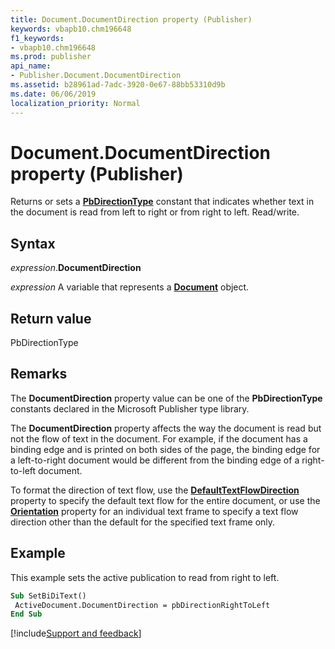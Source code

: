 ```yaml
---
title: Document.DocumentDirection property (Publisher)
keywords: vbapb10.chm196648
f1_keywords:
- vbapb10.chm196648
ms.prod: publisher
api_name:
- Publisher.Document.DocumentDirection
ms.assetid: b28961ad-7adc-3920-0e67-88bb53310d9b
ms.date: 06/06/2019
localization_priority: Normal
---
```



# Document.DocumentDirection property (Publisher)

Returns or sets a **[PbDirectionType](Publisher.PbDirectionType.md)** constant that indicates whether text in the document is read from left to right or from right to left. Read/write.


## Syntax

_expression_.**DocumentDirection**

_expression_ A variable that represents a **[Document](Publisher.Document.md)** object.


## Return value

PbDirectionType


## Remarks

The **DocumentDirection** property value can be one of the **PbDirectionType** constants declared in the Microsoft Publisher type library.

The **DocumentDirection** property affects the way the document is read but not the flow of text in the document. For example, if the document has a binding edge and is printed on both sides of the page, the binding edge for a left-to-right document would be different from the binding edge of a right-to-left document.

To format the direction of text flow, use the **[DefaultTextFlowDirection](Publisher.Options.DefaultTextFlowDirection.md)** property to specify the default text flow for the entire document, or use the **[Orientation](Publisher.TextFrame.Orientation.md)** property for an individual text frame to specify a text flow direction other than the default for the specified text frame only.


## Example

This example sets the active publication to read from right to left.

```vb
Sub SetBiDiText() 
 ActiveDocument.DocumentDirection = pbDirectionRightToLeft 
End Sub
```

[!include[Support and feedback](~/includes/feedback-boilerplate.md)]